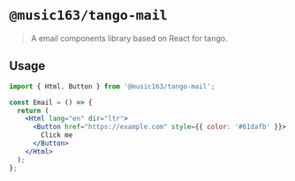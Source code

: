 # `@music163/tango-mail`

> A email components library based on React for tango.

## Usage

```jsx
import { Html, Button } from '@music163/tango-mail';

const Email = () => {
  return (
    <Html lang="en" dir="ltr">
      <Button href="https://example.com" style={{ color: '#61dafb' }}>
        Click me
      </Button>
    </Html>
  );
};
```
